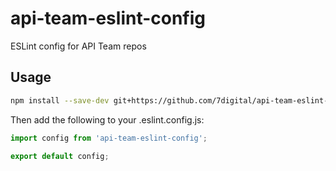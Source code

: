 # api-team-eslint-config

ESLint config for API Team repos

## Usage

```bash
npm install --save-dev git+https://github.com/7digital/api-team-eslint-config
```

Then add the following to your .eslint.config.js:

```javascript
import config from 'api-team-eslint-config';

export default config;
```
